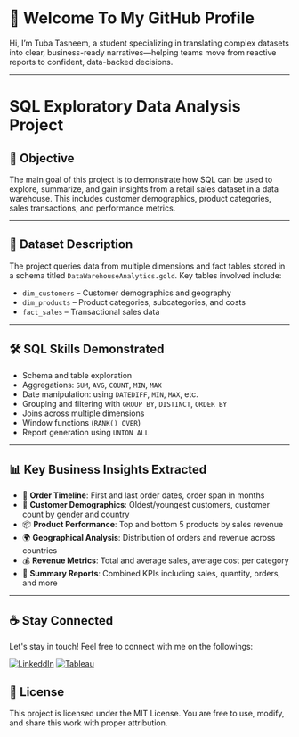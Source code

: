# 👋 Welcome To My GitHub Profile

Hi, I’m Tuba Tasneem, a student specializing in translating complex datasets into clear, business-ready narratives—helping teams move from reactive reports to confident, data-backed decisions.


---

#  SQL Exploratory Data Analysis Project

## 🎯 Objective

The main goal of this project is to demonstrate how SQL can be used to explore, summarize, and gain insights from a retail sales dataset in a data warehouse. This includes customer demographics, product categories, sales transactions, and performance metrics.

---

## 📁 Dataset Description

The project queries data from multiple dimensions and fact tables stored in a schema titled `DataWarehouseAnalytics.gold`. Key tables involved include:

- `dim_customers` – Customer demographics and geography  
- `dim_products` – Product categories, subcategories, and costs  
- `fact_sales` – Transactional sales data

---

## 🛠️ SQL Skills Demonstrated

- Schema and table exploration  
- Aggregations: `SUM`, `AVG`, `COUNT`, `MIN`, `MAX`  
- Date manipulation: using `DATEDIFF`, `MIN`, `MAX`, etc.  
- Grouping and filtering with `GROUP BY`, `DISTINCT`, `ORDER BY`  
- Joins across multiple dimensions  
- Window functions (`RANK() OVER`)  
- Report generation using `UNION ALL`

---

## 📊 Key Business Insights Extracted

- 📅 **Order Timeline**: First and last order dates, order span in months  
- 👥 **Customer Demographics**: Oldest/youngest customers, customer count by gender and country  
- 📦 **Product Performance**: Top and bottom 5 products by sales revenue  
- 🌍 **Geographical Analysis**: Distribution of orders and revenue across countries  
- 💰 **Revenue Metrics**: Total and average sales, average cost per category  
- 🧮 **Summary Reports**: Combined KPIs including sales, quantity, orders, and more

---

## ☕ Stay Connected
Let's stay in touch! Feel free to connect with me on the followings:

[![LinkeddIn](https://img.shields.io/badge/LinkedIn-red?style=for-the-badge&logo=LinkedIn&logoColor=white)](https://www.linkedin.com/in/tubatasneemofficial/)
[![Tableau](https://img.shields.io/badge/Tableau-0077B5?style=for-the-badge&logo=Tableau&logoColor=white)](https://public.tableau.com/app/profile/lilee.jas/vizzes)

## 📄 License
This project is licensed under the MIT License.
You are free to use, modify, and share this work with proper attribution.



